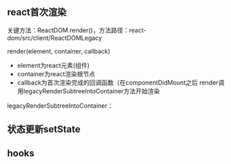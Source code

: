 ## react首次渲染

关键方法：ReactDOM.render()，方法路径：react-dom/src/client/ReactDOMLegacy

render(element, container, callback)
 + element为react元素(组件)
 + container为react渲染根节点
 + callback为首次渲染完成的回调函数（在componentDidMount之后
render调用legacyRenderSubtreeIntoContainer方法开始渲染

legacyRenderSubtreeIntoContainer：

## 状态更新setState

## hooks